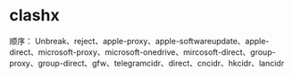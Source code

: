 # clashx
顺序：
Unbreak、reject、apple-proxy、apple-softwareupdate、apple-direct、microsoft-proxy、microsoft-onedrive、mircosoft-direct、group-proxy、group-direct、gfw、telegramcidr、direct、cncidr、hkcidr、lancidr
